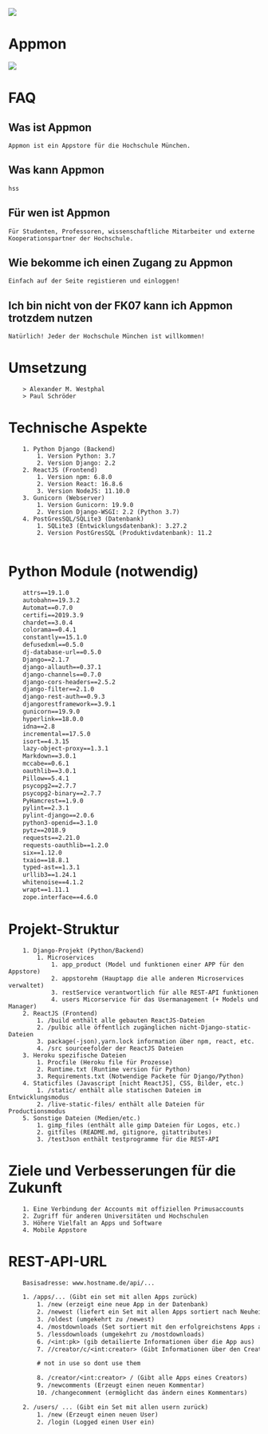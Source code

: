 
![](https://github.com/DerAlexx/HM-APP-Store/blob/master/static/img/logo_with_name_github.png)
# Appmon 

![](https://github.com/DerAlexx/HM-APP-Store/blob/master/src/assets/banner1.jpg)
# FAQ
## Was ist Appmon
``` Informationen
Appmon ist ein Appstore für die Hochschule München. 
```
## Was kann Appmon
``` Informationen
hss
```
## Für wen ist Appmon
``` Informationen
Für Studenten, Professoren, wissenschaftliche Mitarbeiter und externe   Kooperationspartner der Hochschule.
```
## Wie bekomme ich einen Zugang zu Appmon
``` Informationen
Einfach auf der Seite registieren und einloggen!
```
## Ich bin nicht von der FK07 kann ich Appmon trotzdem nutzen
``` Informationen
Natürlich! Jeder der Hochschule München ist willkommen!
```
# Umsetzung

``` Creator
    > Alexander M. Westphal
    > Paul Schröder 
```

# Technische Aspekte
``` Verwendete Versionen
    1. Python Django (Backend)
        1. Version Python: 3.7
        2. Version Django: 2.2
    2. ReactJS (Frontend)
        1. Version npm: 6.8.0
        2. Version React: 16.8.6
        3. Version NodeJS: 11.10.0
    3. Gunicorn (Webserver)
        1. Version Gunicorn: 19.9.0
        2. Version Django-WSGI: 2.2 (Python 3.7)
    4. PostGresSQL/SQLite3 (Datenbank)
        1. SQLite3 (Entwicklungsdatenbank): 3.27.2
        2. Version PostGresSQL (Produktivdatenbank): 11.2
    
```

# Python Module (notwendig)
``` astroid==2.2.5
    attrs==19.1.0
    autobahn==19.3.2
    Automat==0.7.0
    certifi==2019.3.9
    chardet==3.0.4
    colorama==0.4.1
    constantly==15.1.0
    defusedxml==0.5.0
    dj-database-url==0.5.0
    Django==2.1.7
    django-allauth==0.37.1
    django-channels==0.7.0
    django-cors-headers==2.5.2
    django-filter==2.1.0
    django-rest-auth==0.9.3
    djangorestframework==3.9.1
    gunicorn==19.9.0
    hyperlink==18.0.0
    idna==2.8
    incremental==17.5.0
    isort==4.3.15
    lazy-object-proxy==1.3.1
    Markdown==3.0.1
    mccabe==0.6.1
    oauthlib==3.0.1
    Pillow==5.4.1
    psycopg2==2.7.7
    psycopg2-binary==2.7.7
    PyHamcrest==1.9.0
    pylint==2.3.1
    pylint-django==2.0.6
    python3-openid==3.1.0
    pytz==2018.9
    requests==2.21.0
    requests-oauthlib==1.2.0
    six==1.12.0
    txaio==18.8.1
    typed-ast==1.3.1
    urllib3==1.24.1
    whitenoise==4.1.2
    wrapt==1.11.1
    zope.interface==4.6.0
```

# Projekt-Struktur

``` ServerStrucktur
    1. Django-Projekt (Python/Backend)
        1. Microservices 
            1. app_product (Model und funktionen einer APP für den Appstore)
            2. appstorehm (Hauptapp die alle anderen Microservices verwaltet)
            3. restService verantwortlich für alle REST-API funktionen
            4. users Micorservice für das Usermanagement (+ Models und Manager)
    2. ReactJS (Frontend)
        1. /build enthält alle gebauten ReactJS-Dateien
        2. /pulbic alle öffentlich zugänglichen nicht-Django-static-Dateien
        3. package(-json),yarn.lock information über npm, react, etc.
        4. /src sourceefolder der ReactJS Dateien
    3. Heroku spezifische Dateien
        1. Procfile (Heroku file für Prozesse)
        2. Runtime.txt (Runtime version für Python)
        3. Requirements.txt (Notwendige Packete für Django/Python)
    4. Staticfiles (Javascript [nicht ReactJS], CSS, Bilder, etc.)
        1. /static/ enthält alle statischen Dateien im Entwicklungsmodus
        2. /live-static-files/ enthält alle Dateien für Productionsmodus
    5. Sonstige Dateien (Medien/etc.)
        1. gimp_files (enthält alle gimp Dateien für Logos, etc.)
        2. gitfiles (README.md, gitignore, gitattributes)
        3. /testJson enthält testprogramme für die REST-API
```

# Ziele und Verbesserungen für die Zukunft
``` Informationen
    1. Eine Verbindung der Accounts mit offiziellen Primusaccounts
    2. Zugriff für anderen Universitäten und Hochschulen
    3. Höhere Vielfalt an Apps und Software
    4. Mobile Appstore
```

# REST-API-URL

``` Rest
    Basisadresse: www.hostname.de/api/...

    1. /apps/... (Gibt ein set mit allen Apps zurück)
        1. /new (erzeigt eine neue App in der Datenbank)
        2. /newest (liefert ein Set mit allen Apps sortiert nach Neuheit)
        3. /oldest (umgekehrt zu /newest)
        4. /mostdownloads (Set sortiert mit den erfolgreichstens Apps absteigend)
        5. /lessdownloads (umgekehrt zu /mostdownloads)
        6. /<int:pk> (gib detailierte Informationen über die App aus)
        7. //creator/c/<int:creator> (Gibt Informationen über den Creator aus)

        # not in use so dont use them

        8. /creator/<int:creator> / (Gibt alle Apps eines Creators)
        9. /newcomments (Erzeugt einen neuen Kommentar)
        10. /changecomment (ermöglicht das ändern eines Kommentars)

    2. /users/ ... (Gibt ein Set mit allen usern zurück)
        1. /new (Erzeugt einen neuen User)
        2. /login (Logged einen User ein)
```